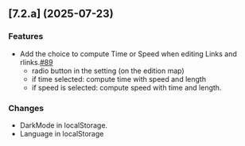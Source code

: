 ## [7.2.a] (2025-07-23)
### Features
* Add the choice to compute Time or Speed when editing Links and rlinks.[#89](https://github.com/systragroup/quetzal-network-editor/issues/589)
    * radio button in the setting (on the edition map)
    * if time selected: compute time with speed and length
    * if speed is selected: compute speed with time and length.

### Changes
* DarkMode in localStorage.
* Language in localStorage
